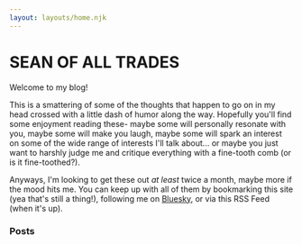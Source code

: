 ```yaml
---
layout: layouts/home.njk
---
```


# SEAN OF ALL TRADES

Welcome to my blog!

This is a smattering of some of the thoughts that happen to go on in my head crossed with a little dash of humor along the way. Hopefully you'll find some enjoyment reading these- maybe some will personally resonate with you, maybe some will make you laugh, maybe some will spark an interest on some of the wide range of interests I'll talk about... or maybe you just want to harshly judge me and critique everything with a fine-tooth comb (or is it fine-toothed?). 

Anyways, I'm looking to get these out _at least_ twice a month, maybe more if the mood hits me. You can keep up with all of them by bookmarking this site (yea that's still a thing!), following me on [Bluesky](https://bsky.app/profile/theseanobrien.com), or via this RSS Feed (when it's up).



### Posts
